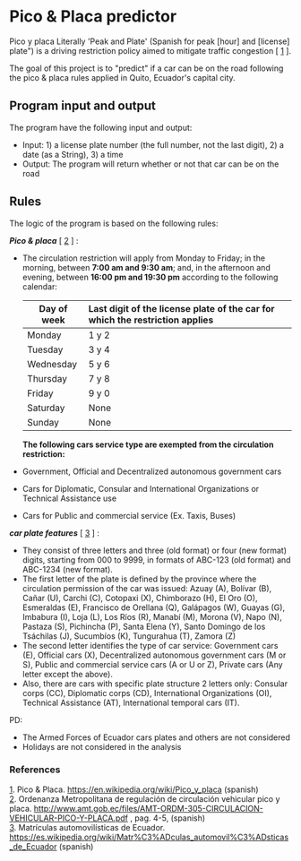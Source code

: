 # Pico & Placa predictor
Pico y placa Literally 'Peak and Plate' (Spanish for peak [hour] and [license] plate") is a driving restriction policy aimed to mitigate traffic congestion [ [1] ].

The goal of this project is to "predict" if a car can be on the road following the pico & placa rules applied in Quito, Ecuador's capital city.

## Program input and output
The program have the following input and output:
* Input: 1) a license plate number (the full number, not the last digit), 2) a date (as a String), 3) a time
* Output: The program will return whether or not that car can be on the road

## Rules

The logic of the program is based on the following rules:

<em><strong>Pico & placa</strong></em> [ [2] ] :

* The circulation restriction will apply from Monday to Friday; in the morning, between <strong>7:00 am and 9:30 am</strong>; and, in the afternoon and evening, between <strong>16:00 pm and 19:30 pm</strong> according to the following calendar:

  | Day of week        | Last digit of the license plate of the car for which the restriction applies |     
  |--------------------|:---------------------------------------------------------------------------------|
  | Monday              |  1 y 2                                                                          |
  | Tuesday             |  3 y 4                                                                          |
  | Wednesday           |  5 y 6                                                                          |
  | Thursday            |  7 y 8                                                                          |
  | Friday              |  9 y 0                                                                          |
  | Saturday            |  None                                                                           |
  | Sunday              |  None                                                                           |

  <strong>The following cars service type are exempted from the circulation restriction: </strong>
* Government, Official and Decentralized autonomous government cars
* Cars for Diplomatic, Consular and International Organizations or Technical Assistance use
* Cars for Public and commercial service (Ex. Taxis, Buses)


<em><strong>car plate features</strong></em> [ [3] ] :
* They consist of three letters and three (old format) or four (new format) digits, starting from 000 to 9999, in formats of ABC-123 (old format) and ABC-1234 (new format). 
* The first letter of the plate is defined by the province where the circulation permission of the car was issued: Azuay (A), Bolívar (B), Cañar (U), Carchi (C), Cotopaxi (X), Chimborazo (H), El Oro (O), Esmeraldas (E), Francisco de Orellana (Q), Galápagos (W), Guayas (G), Imbabura (I), Loja (L), Los Ríos (R), Manabí (M), Morona (V), Napo (N), Pastaza (S), Pichincha (P), Santa Elena (Y), Santo Domingo de los Tsáchilas (J), Sucumbíos (K), Tungurahua (T), Zamora (Z)
* The second letter identifies the type of car service: Government cars (E), Official cars (X), Decentralized autonomous government cars (M or S), Public and commercial service cars (A or U or Z), Private cars (Any letter except the above).
* Also, there are cars with specific plate structure 2 letters only: Consular corps (CC), Diplomatic corps (CD), International Organizations (OI), Technical Assistance (AT), International temporal cars (IT).

PD: 
- The Armed Forces of Ecuador cars plates and others are not considered
- Holidays are not considered in the analysis

[1]: https://en.wikipedia.org/wiki/Pico_y_placa
[2]: http://www.amt.gob.ec/files/AMT-ORDM-305-CIRCULACION-VEHICULAR-PICO-Y-PLACA.pdf
[3]: https://es.wikipedia.org/wiki/Matr%C3%ADculas_automovil%C3%ADsticas_de_Ecuador

### References
[1]. Pico & Placa. https://en.wikipedia.org/wiki/Pico_y_placa (spanish)\
[2]. Ordenanza Metropolitana de regulación de circulación vehicular pico y placa. http://www.amt.gob.ec/files/AMT-ORDM-305-CIRCULACION-VEHICULAR-PICO-Y-PLACA.pdf , pag. 4-5, (spanish)\
[3]. Matrículas automovilísticas de Ecuador. https://es.wikipedia.org/wiki/Matr%C3%ADculas_automovil%C3%ADsticas_de_Ecuador (spanish)
